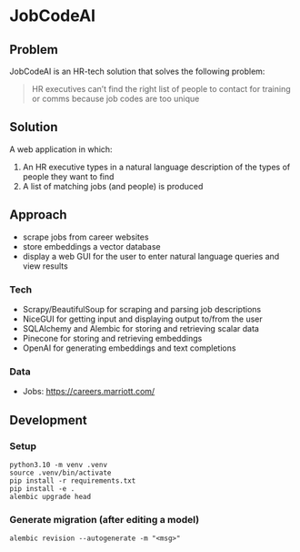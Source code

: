 # JobCodeAI

## Problem

JobCodeAI is an HR-tech solution that solves the following problem:

> HR executives can’t find the right list of people to contact for training or
> comms because job codes are too unique

## Solution

A web application in which:

1. An HR executive types in a natural language description of the types of
people they want to find
2. A list of matching jobs (and people) is produced

## Approach

- scrape jobs from career websites
- store embeddings a vector database
- display a web GUI for the user to enter natural language queries and view
results

### Tech

- Scrapy/BeautifulSoup for scraping and parsing job descriptions
- NiceGUI for getting input and displaying output to/from the user
- SQLAlchemy and Alembic for storing and retrieving scalar data
- Pinecone for storing and retrieving embeddings
- OpenAI for generating embeddings and text completions

### Data

- Jobs: https://careers.marriott.com/

## Development

### Setup

```
python3.10 -m venv .venv
source .venv/bin/activate
pip install -r requirements.txt
pip install -e .
alembic upgrade head
```

### Generate migration (after editing a model)

```
alembic revision --autogenerate -m "<msg>"
```
